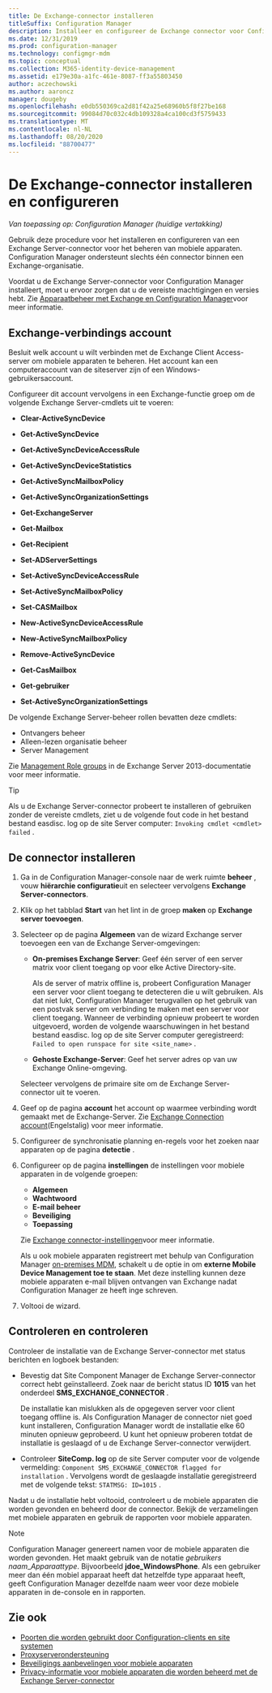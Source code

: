 ```yaml
---
title: De Exchange-connector installeren
titleSuffix: Configuration Manager
description: Installeer en configureer de Exchange connector voor Configuration Manager voor het beheren van mobiele apparaten via ActiveSync.
ms.date: 12/31/2019
ms.prod: configuration-manager
ms.technology: configmgr-mdm
ms.topic: conceptual
ms.collection: M365-identity-device-management
ms.assetid: e179e30a-a1fc-461e-8087-ff3a55803450
author: aczechowski
ms.author: aaroncz
manager: dougeby
ms.openlocfilehash: e0db550369ca2d81f42a25e68960b5f8f27be168
ms.sourcegitcommit: 99084d70c032c4db109328a4ca100cd3f5759433
ms.translationtype: MT
ms.contentlocale: nl-NL
ms.lasthandoff: 08/20/2020
ms.locfileid: "88700477"
---
```

# <a name="install-and-configure-the-exchange-connector"></a>De Exchange-connector installeren en configureren

*Van toepassing op: Configuration Manager (huidige vertakking)*

Gebruik deze procedure voor het installeren en configureren van een Exchange Server-connector voor het beheren van mobiele apparaten. Configuration Manager ondersteunt slechts één connector binnen een Exchange-organisatie.

Voordat u de Exchange Server-connector voor Configuration Manager installeert, moet u ervoor zorgen dat u de vereiste machtigingen en versies hebt. Zie [Apparaatbeheer met Exchange en Configuration Manager](manage-mobile-devices-with-exchange-activesync.md#prerequisites)voor meer informatie.

## <a name="exchange-connection-account"></a>Exchange-verbindings account

Besluit welk account u wilt verbinden met de Exchange Client Access-server om mobiele apparaten te beheren. Het account kan een computeraccount van de siteserver zijn of een Windows-gebruikersaccount.

Configureer dit account vervolgens in een Exchange-functie groep om de volgende Exchange Server-cmdlets uit te voeren:

- **Clear-ActiveSyncDevice**  

- **Get-ActiveSyncDevice**  

- **Get-ActiveSyncDeviceAccessRule**  

- **Get-ActiveSyncDeviceStatistics**  

- **Get-ActiveSyncMailboxPolicy**  

- **Get-ActiveSyncOrganizationSettings**  

- **Get-ExchangeServer**  

- **Get-Mailbox**

- **Get-Recipient**  

- **Set-ADServerSettings**  

- **Set-ActiveSyncDeviceAccessRule**  

- **Set-ActiveSyncMailboxPolicy**  

- **Set-CASMailbox**  

- **New-ActiveSyncDeviceAccessRule**  

- **New-ActiveSyncMailboxPolicy**  

- **Remove-ActiveSyncDevice**  

- **Get-CasMailbox**  

- **Get-gebruiker**  

- **Set-ActiveSyncOrganizationSettings**  

De volgende Exchange Server-beheer rollen bevatten deze cmdlets:

- Ontvangers beheer
- Alleen-lezen organisatie beheer
- Server Management

Zie [Management Role groups](/exchange/understanding-management-role-groups-exchange-2013-help) in de Exchange Server 2013-documentatie voor meer informatie.

> [!TIP]  
> Als u de Exchange Server-connector probeert te installeren of gebruiken zonder de vereiste cmdlets, ziet u de volgende fout code in het bestand bestand easdisc. log op de site Server computer: `Invoking cmdlet <cmdlet> failed` .

## <a name="install-the-connector"></a>De connector installeren

1. Ga in de Configuration Manager-console naar de werk ruimte **beheer** , vouw **hiërarchie configuratie**uit en selecteer vervolgens **Exchange Server-connectors**.

1. Klik op het tabblad **Start** van het lint in de groep **maken** op **Exchange server toevoegen**.

1. Selecteer op de pagina **Algemeen** van de wizard Exchange server toevoegen een van de Exchange Server-omgevingen:

    - **On-premises Exchange Server**: Geef één server of een server matrix voor client toegang op voor elke Active Directory-site.

        Als de server of matrix offline is, probeert Configuration Manager een server voor client toegang te detecteren die u wilt gebruiken. Als dat niet lukt, Configuration Manager terugvallen op het gebruik van een postvak server om verbinding te maken met een server voor client toegang. Wanneer de verbinding opnieuw probeert te worden uitgevoerd, worden de volgende waarschuwingen in het bestand bestand easdisc. log op de site Server computer geregistreerd: `Failed to open runspace for site <site_name>` .

    - **Gehoste Exchange-Server**: Geef het server adres op van uw Exchange Online-omgeving.

    Selecteer vervolgens de primaire site om de Exchange Server-connector uit te voeren.

1. Geef op de pagina **account** het account op waarmee verbinding wordt gemaakt met de Exchange-Server. Zie [Exchange Connection account](#exchange-connection-account)(Engelstalig) voor meer informatie.

1. Configureer de synchronisatie planning en-regels voor het zoeken naar apparaten op de pagina **detectie** .

1. Configureer op de pagina **instellingen** de instellingen voor mobiele apparaten in de volgende groepen:

    - **Algemeen**
    - **Wachtwoord**
    - **E-mail beheer**
    - **Beveiliging**
    - **Toepassing**

    Zie [Exchange connector-instellingen](manage-mobile-devices-with-exchange-activesync.md#policies)voor meer informatie.

    Als u ook mobiele apparaten registreert met behulp van Configuration Manager [on-premises MDM](../understand/manage-mobile-devices-with-on-premises-infrastructure.md), schakelt u de optie in om **externe Mobile Device Management toe te staan**. Met deze instelling kunnen deze mobiele apparaten e-mail blijven ontvangen van Exchange nadat Configuration Manager ze heeft inge schreven.

1. Voltooi de wizard.

## <a name="verify-and-monitor"></a>Controleren en controleren

Controleer de installatie van de Exchange Server-connector met status berichten en logboek bestanden:

- Bevestig dat Site Component Manager de Exchange Server-connector correct hebt geïnstalleerd. Zoek naar de bericht status ID **1015** van het onderdeel **SMS_EXCHANGE_CONNECTOR** .

    De installatie kan mislukken als de opgegeven server voor client toegang offline is. Als Configuration Manager de connector niet goed kunt installeren, Configuration Manager wordt de installatie elke 60 minuten opnieuw geprobeerd. U kunt het opnieuw proberen totdat de installatie is geslaagd of u de Exchange Server-connector verwijdert.

- Controleer **SiteComp. log** op de site Server computer voor de volgende vermelding: `Component SMS_EXCHANGE_CONNECTOR flagged for installation` . Vervolgens wordt de geslaagde installatie geregistreerd met de volgende tekst: `STATMSG: ID=1015` .

Nadat u de installatie hebt voltooid, controleert u de mobiele apparaten die worden gevonden en beheerd door de connector. Bekijk de verzamelingen met mobiele apparaten en gebruik de rapporten voor mobiele apparaten.

> [!NOTE]  
> Configuration Manager genereert namen voor de mobiele apparaten die worden gevonden. Het maakt gebruik van de notatie *gebruikers naam*_*Apparaattype*. Bijvoorbeeld **jdoe_WindowsPhone**. Als een gebruiker meer dan één mobiel apparaat heeft dat hetzelfde type apparaat heeft, geeft Configuration Manager dezelfde naam weer voor deze mobiele apparaten in de-console en in rapporten.  

## <a name="see-also"></a>Zie ook

- [Poorten die worden gebruikt door Configuration-clients en site systemen](../../core/plan-design/hierarchy/ports.md#BKMK_PortsExchangeConnectorHosted)
- [Proxyserverondersteuning](../../core/plan-design/network/proxy-server-support.md#site-system-roles-that-use-a-proxy)
- [Beveiligings aanbevelingen voor mobiele apparaten](../../core/clients/deploy/plan/security-and-privacy-for-clients.md#bkmk_mobile)
- [Privacy-informatie voor mobiele apparaten die worden beheerd met de Exchange Server-connector](../../core/clients/deploy/plan/security-and-privacy-for-clients.md#BKMK_Privacy_ExchangeConnector)